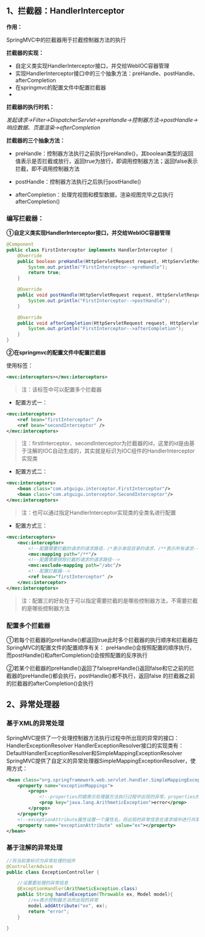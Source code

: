 ## 1、拦截器：HandlerInterceptor

**作用：**

SpringMVC中的拦截器用于拦截控制器方法的执行

**拦截器的实现：**

- 自定义类实现HandlerInterceptor接口，并交给WebIOC容器管理
- 实现HandlerInterceptor接口中的三个抽象方法：preHandle、postHandle、afterCompletion
- 在springmvc的配置文件中配置拦截器
- 

**拦截器的执行时机：**

*发起请求->Filter->DispatcherServlet->preHandle->控制器方法->postHandle->响应数据、页面渲染->afterCompletion*



**拦截器的三个抽象方法：**

- preHandle：控制器方法执行之前执行preHandle()，其boolean类型的返回值表示是否拦截或放行，返回true为放行，即调用控制器方法；返回false表示拦截，即不调用控制器方法

- postHandle：控制器方法执行之后执行postHandle()

- afterCompletion：处理完视图和模型数据，渲染视图完毕之后执行afterCompletion()

  

### **编写拦截器：**

**①自定义类实现HandlerInterceptor接口，并交给WebIOC容器管理**

```java
@Component
public class FirstInterceptor implements HandlerInterceptor {
    @Override
    public boolean preHandle(HttpServletRequest request, HttpServletResponse response, Object handler) throws Exception {
        System.out.println("FirstInterceptor-->preHandle");
        return true;
    }

    @Override
    public void postHandle(HttpServletRequest request, HttpServletResponse response, Object handler, ModelAndView modelAndView) throws Exception {
        System.out.println("FirstInterceptor-->postHandle");
    }

    @Override
    public void afterCompletion(HttpServletRequest request, HttpServletResponse response, Object handler, Exception ex) throws Exception {
        System.out.println("FirstInterceptor-->afterCompletion");
    }
}
```

**②在springmvc的配置文件中配置拦截器**



使用标签：
```xml
<mvc:interceptors></mvc:interceptors>
```
> 注：该标签中可以配置多个拦截器

- 配置方式一：


```xml
<mvc:interceptors>
    <ref bean="firstInterceptor" />
    <ref bean="secondInterceptor" />
</mvc:interceptors>
```

> 注：firstInterceptor、secondInterceptor为拦截器的id，这里的id是由基于注解的IOC自动生成的，其实就是标识为IOC组件的HandlerInterceptor实现类
> 
- 配置方式二：
```xml
<mvc:interceptors>
    <bean class="com.atguigu.interceptor.FirstInterceptor"/>
    <bean class="com.atguigu.interceptor.SecondInterceptor"/>
</mvc:interceptors>
```

> 注：也可以通过指定HandlerInterceptor实现类的全类名进行配置

- 配置方式三：

```xml
<mvc:interceptors>
    <mvc:interceptor>
        <!--配置需要拦截的请求的请求路径，/*表示单层目录的请求、/**表示所有请求-->
        <mvc:mapping path="/**"/>
        <!--配置需要排除拦截的请求的请求路径-->
        <mvc:exclude-mapping path="/abc"/>
        <!--配置拦截器-->
        <ref bean="firstInterceptor" />
    </mvc:interceptor>
</mvc:interceptors>
```

> 注：配置三的好处在于可以指定需要拦截的是哪些控制器方法，不需要拦截的是哪些控制器方法

### 配置多个拦截器

①若每个拦截器的preHandle()都返回true此时多个拦截器的执行顺序和拦截器在SpringMVC的配置文件的配置顺序有关：
preHandle()会按照配置的顺序执行，而postHandle()和afterCompletion()会按照配置的反序执行



②若某个拦截器的preHandle()返回了falsepreHandle()返回false和它之前的拦截器的preHandle()都会执行，postHandle()都不执行，返回false
的拦截器之前的拦截器的afterCompletion()会执行





## 2、异常处理器

### 基于XML的异常处理

SpringMVC提供了一个处理控制器方法执行过程中所出现的异常的接口：HandlerExceptionResolver
HandlerExceptionResolver接口的实现类有：DefaultHandlerExceptionResolver和SimpleMappingExceptionResolver
SpringMVC提供了自定义的异常处理器SimpleMappingExceptionResolver，使用方式：

```xml
<bean class="org.springframework.web.servlet.handler.SimpleMappingExceptionResolver">
    <property name="exceptionMappings">
        <props>
            <!--properties的键表示处理器方法执行过程中出现的异常，properties的值表示若出现指定异常时，设置一个新的视图名称，跳转到指定页面-->
            <prop key="java.lang.ArithmeticException">error</prop>
        </props>
    </property>
    <!--exceptionAttribute属性设置一个属性名，将出现的异常信息在请求域中进行共享-->
    <property name="exceptionAttribute" value="ex"></property>
</bean>
```



### 基于注解的异常处理

```Java
//将当前类标识为异常处理的组件
@ControllerAdvice
public class ExceptionController {

    //设置要处理的异常信息
    @ExceptionHandler(ArithmeticException.class)
    public String handleException(Throwable ex, Model model){
        //ex表示控制器方法所出现的异常
        model.addAttribute("ex", ex);
        return "error";
    }

}
```









